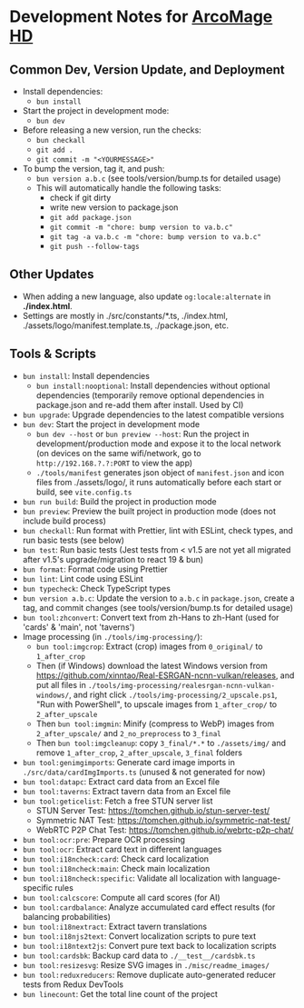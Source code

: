 # Development Notes for [ArcoMage HD](https://arcomage.github.io/)

## Common Dev, Version Update, and Deployment

- Install dependencies:
  - `bun install`
- Start the project in development mode:
  - `bun dev`
- Before releasing a new version, run the checks:
  - `bun checkall`
  - `git add .`
  - `git commit -m "<YOURMESSAGE>"`
- To bump the version, tag it, and push:
  - `bun version a.b.c` (see tools/version/bump.ts for detailed usage)
  - This will automatically handle the following tasks:
    - check if git dirty
    - write new version to package.json
    - `git add package.json`
    - `git commit -m "chore: bump version to va.b.c"`
    - `git tag -a va.b.c -m "chore: bump version to va.b.c"`
    - `git push --follow-tags`

## Other Updates

- When adding a new language, also update `og:locale:alternate` in **./index.html**.
- Settings are mostly in ./src/constants/\*.ts, ./index.html, ./assets/logo/manifest.template.ts, ./package.json, etc.

## Tools & Scripts

- `bun install`: Install dependencies
  - `bun install:nooptional`: Install dependencies without optional dependencies (temporarily remove optional dependencies in package.json and re-add them after install. Used by CI)
- `bun upgrade`: Upgrade dependencies to the latest compatible versions
- `bun dev`: Start the project in development mode
  - `bun dev --host` or `bun preview --host`: Run the project in development/production mode and expose it to the local network (on devices on the same wifi/network, go to `http://192.168.?.?:PORT` to view the app)
  - `./tools/manifest` generates json object of `manifest.json` and icon files from ./assets/logo/, it runs automatically before each start or build, see `vite.config.ts`
- `bun run build`: Build the project in production mode
- `bun preview`: Preview the built project in production mode (does not include build process)
- `bun checkall`: Run format with Prettier, lint with ESLint, check types, and run basic tests (see below)
- `bun test`: Run basic tests (Jest tests from < v1.5 are not yet all migrated after v1.5's upgrade/migration to react 19 & bun)
- `bun format`: Format code using Prettier
- `bun lint`: Lint code using ESLint
- `bun typecheck`: Check TypeScript types
- `bun version a.b.c`: Update the version to `a.b.c` in `package.json`, create a tag, and commit changes (see tools/version/bump.ts for detailed usage)
- `bun tool:zhconvert`: Convert text from zh-Hans to zh-Hant (used for 'cards' & 'main', not 'taverns')
- Image processing (in `./tools/img-processing/`):
  - `bun tool:imgcrop`: Extract (crop) images from `0_original/` to `1_after_crop`
  - Then (if Windows) download the latest Windows version from https://github.com/xinntao/Real-ESRGAN-ncnn-vulkan/releases, and put all files in `./tools/img-processing/realesrgan-ncnn-vulkan-windows/`, and right click `./tools/img-processing/2_upscale.ps1`, "Run with PowerShell", to upscale images from `1_after_crop/` to `2_after_upscale`
  - Then `bun tool:imgmin`: Minify (compress to WebP) images from `2_after_upscale/` and `2_no_preprocess` to `3_final`
  - Then `bun tool:imgcleanup`: copy `3_final/*.*` to `./assets/img/` and remove `1_after_crop`, `2_after_upscale`, `3_final` folders
- `bun tool:genimgimports`: Generate card image imports in `./src/data/cardImgImports.ts` (unused & not generated for now)
- `bun tool:datapc`: Extract card data from an Excel file
- `bun tool:taverns`: Extract tavern data from an Excel file
- `bun tool:geticelist`: Fetch a free STUN server list
  - STUN Server Test: https://tomchen.github.io/stun-server-test/
  - Symmetric NAT Test: https://tomchen.github.io/symmetric-nat-test/
  - WebRTC P2P Chat Test: https://tomchen.github.io/webrtc-p2p-chat/
- `bun tool:ocr:pre`: Prepare OCR processing
- `bun tool:ocr`: Extract card text in different languages
- `bun tool:i18ncheck:card`: Check card localization
- `bun tool:i18ncheck:main`: Check main localization
- `bun tool:i18ncheck:specific`: Validate all localization with language-specific rules
- `bun tool:calcscore`: Compute all card scores (for AI)
- `bun tool:cardbalance`: Analyze accumulated card effect results (for balancing probabilities)
- `bun tool:i18nextract`: Extract tavern translations
- `bun tool:i18njs2text`: Convert localization scripts to pure text
- `bun tool:i18ntext2js`: Convert pure text back to localization scripts
- `bun tool:cardsbk`: Backup card data to `./__test__/cardsbk.ts`
- `bun tool:resizesvg`: Resize SVG images in `./misc/readme_images/`
- `bun tool:reduxreducers`: Remove duplicate auto-generated reducer tests from Redux DevTools
- `bun linecount`: Get the total line count of the project
